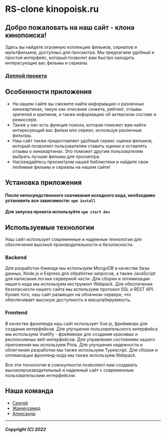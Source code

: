 # RS-clone kinopoisk.ru

## Добро пожаловать на наш сайт - клона кинопоиска!

Здесь вы найдете огромную коллекцию фильмов, сериалов и мультфильмов, доступных для просмотра. Мы предлагаем удобный и простой интерфейс, который позволит вам быстро находить интересующие вас фильмы и сериалы.

### [Деплой проекта](https://siarheiliavontsyeu-sansrona-hell-llex.netlify.app/)

## Особенности приложения

- На нашем сайте вы сможете найти информацию о различных кинокартинах, такую как описание сюжета, рейтинг, отзывы зрителей и критиков, а также информацию об актерском составе и режиссере. 
- Также у нас есть функция поиска, которая поможет вам найти интересующий вас фильм или сериал, используя различные фильтры.
- Наш сайт также предоставляет удобный сервис оценки фильмов, который позволяет пользователям ставить оценки и оставлять отзывы о кинокартинах. Это поможет другим пользователям выбрать лучшие фильмы для просмотра.
- Наслаждайтесь просмотром нашей библиотеки и найдите свои любимые фильмы и сериалы на нашем сайте!

## Установка приложения

#### После непосредственного скачивания исходного кода, необходимо установить все зависимости: `npm install`

#### Для запуска проекта используйте `npm start dev`

## Используемые технологии

Наш сайт использует современные и надежные технологии для обеспечения высокой производительности и безопасности.

### Backend
Для разработки бэкенда мы используем  MongoDB в качестве базы данных,  Node.js и Express для обработки запросов, а также  JavaScript для написания логики серверной части. Для сборки и оптимизации нашего кода мы используем инструмент  Webpack. Для обеспечения безопасности нашего сайта мы используем протокол SSL и  REST API. Кроме того, наш сайт размещен на  облачном сервере, что обеспечивает высокую доступность и масштабируемость.

### Frontend
В качестве фронтенда наш сайт использует  Vue.js, фреймворк для создания интерфейсов. Для улучшения пользовательского интерфейса мы используем  Vuetify - фреймворк для создания красивых и респонсивных веб-интерфейсов. Для управления состоянием нашего приложения мы используем Pinia. Для улучшения надежности и облегчения разработки мы также используем  Typescript. Для сборки и оптимизации фронтенд-кода мы также используем  Webpack.

Все эти технологии в совокупности позволяют нам создавать высокопроизводительный и надежный сайт с современным пользовательским интерфейсом.

## Наша команда

* [Сергей](https://github.com/siarheiliavontsyeu)
* [Жанмухамед](https://github.com/sansrona)
* [Александр](https://github.com/hell-llex)

------------------------
##### Copyright (C) 2022
